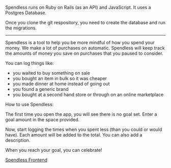 
 Spendless runs on Ruby on Rails (as an API) and JavaScript. It uses a Postgres Database. 

 Once you clone the git respository, you need to create the database and run the migrations. 


***     ***     ***     ***     ***     ***     ***     ***     ***     ***

Spendless is a tool to help you be more mindful of how you spend your money. We make a lot of purchases on automatic. Spendless will keep track the amounts of money you save on purchases that you paused to consider. 

You can log things like:

- you waited to buy something on sale
- you bought an item in bulk so it was cheaper
- you made dinner at home instead of going out
- you found a generic brand
- you bought at a second hand store or through on an online marketplace

How to use Spendless:

The first time you open the app, you will see there is no goal set. Enter a goal amount in the space provided. 

Now, start logging the times when you spent less (than you could or would have). Each amount will be added to the total. You can also add a description. 
    
When you reach your goal, you can celebrate! 

<a href src="https://github.com/sparsell/spendless-frontend">Spendless Frontend</a>

    

   


